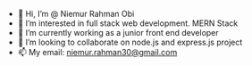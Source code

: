- 👋 Hi, I’m @ Niemur Rahman Obi
- 👀 I’m interested in full stack web development.  MERN Stack
- 🌱 I’m currently working as a junior front end developer
- 💞️ I’m looking to collaborate on node.js and express.js project
- 📫 My email: niemur.rahman30@gmail.com

<!---
obi-niemur/obi-niemur is a ✨ special ✨ repository because its `README.md` (this file) appears on your GitHub profile.
You can click the Preview link to take a look at your changes.
--->
